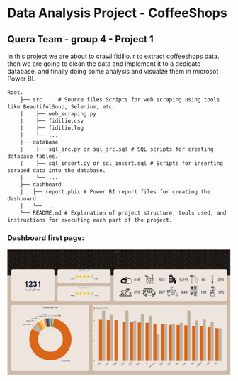 # Data Analysis Project - CoffeeShops
## Quera Team - group 4 - Project 1
In this project we are about to crawl fidilio.ir to extract coffeeshops data. then we are going to clean the data and implement it to a dedicate database. and finally doing some analysis and visualze them in microsot Power BI.

    Root.
        ├── src     # Source files Scripts for web scraping using tools like BeautifulSoup, Selenium, etc.
        |    ├── web_scraping.py
        |    ├── fidilio.csv
        |    ├── fidilio.log
        |    └── ...
        ├── database 
        |    ├── sql_src.py or sql_src.sql # SQL scripts for creating database tables.
        |    ├── sql_insert.py or sql_insert.sql # Scripts for inserting scraped data into the database.
        |    └── ...
        ├── dashboard
        |   ├── report.pbix # Power BI report files for creating the dashboard.
        |   └── ...
        └── README.md # Explanation of project structure, tools used, and instructions for executing each part of the project.

### Dashboard first page:
![Screenshot](dashboard/img/dashboard_view.png)

